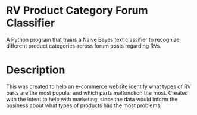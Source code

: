 # RV Product Category Forum Classifier
A Python program that trains a Naive Bayes text classifier to recognize different product categories across forum posts regarding RVs.

# Description
This was created to help an e-commerce website identify what types of RV parts are the most popular and which parts malfunction the most. Created with the intent to help with marketing, since the data would inform the business about what types of products had the most problems.
